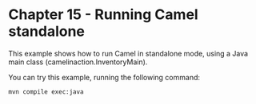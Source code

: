 Chapter 15 - Running Camel standalone
========================================

This example shows how to run Camel in standalone mode, using a Java main class (camelinaction.InventoryMain).

You can try this example, running the following command:

    mvn compile exec:java


